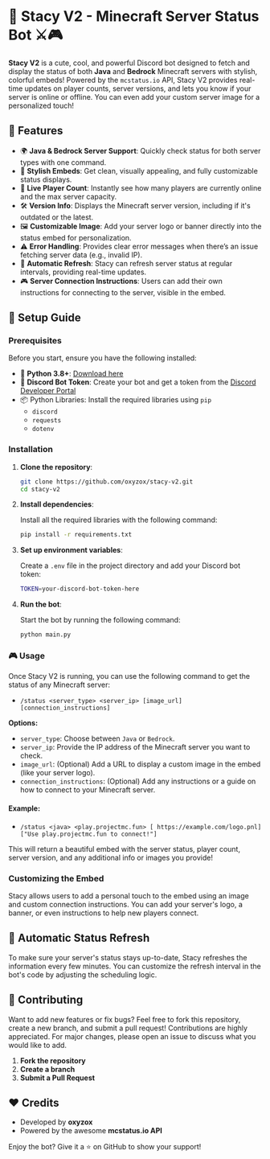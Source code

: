 # 🏰 Stacy V2 - Minecraft Server Status Bot ⚔️🎮

**Stacy V2** is a cute, cool, and powerful Discord bot designed to fetch and display the status of both **Java** and **Bedrock** Minecraft servers with stylish, colorful embeds! Powered by the `mcstatus.io` API, Stacy V2 provides real-time updates on player counts, server versions, and lets you know if your server is online or offline. You can even add your custom server image for a personalized touch!

## 🚀 Features

- 🌍 **Java & Bedrock Server Support**: Quickly check status for both server types with one command.
- 🎨 **Stylish Embeds**: Get clean, visually appealing, and fully customizable status displays.
- 👥 **Live Player Count**: Instantly see how many players are currently online and the max server capacity.
- 🛠️ **Version Info**: Displays the Minecraft server version, including if it's outdated or the latest.
- 🖼️ **Customizable Image**: Add your server logo or banner directly into the status embed for personalization.
- ⚠️ **Error Handling**: Provides clear error messages when there’s an issue fetching server data (e.g., invalid IP).
- 🔄 **Automatic Refresh**: Stacy can refresh server status at regular intervals, providing real-time updates.
- 🎮 **Server Connection Instructions**: Users can add their own instructions for connecting to the server, visible in the embed.

## 🔧 Setup Guide

### Prerequisites

Before you start, ensure you have the following installed:

- 🐍 **Python 3.8+**: [Download here](https://www.python.org/downloads/)
- 🤖 **Discord Bot Token**: Create your bot and get a token from the [Discord Developer Portal](https://discord.com/developers/applications)
- 📦 Python Libraries: Install the required libraries using `pip`
    - `discord`
    - `requests`
    - `dotenv`

### Installation

1. **Clone the repository**:

    ```bash
    git clone https://github.com/oxyzox/stacy-v2.git
    cd stacy-v2
    ```

2. **Install dependencies**:

    Install all the required libraries with the following command:

    ```bash
    pip install -r requirements.txt
    ```

3. **Set up environment variables**:

    Create a `.env` file in the project directory and add your Discord bot token:

    ```bash
    TOKEN=your-discord-bot-token-here
    ```

4. **Run the bot**:

    Start the bot by running the following command:

    ```bash
    python main.py
    ```

### 🎮 Usage

Once Stacy V2 is running, you can use the following command to get the status of any Minecraft server:

- `/status <server_type> <server_ip> [image_url] [connection_instructions]`

**Options:**
- `server_type`: Choose between `Java` or `Bedrock`.
- `server_ip`: Provide the IP address of the Minecraft server you want to check.
- `image_url`: (Optional) Add a URL to display a custom image in the embed (like your server logo).
- `connection_instructions`: (Optional) Add any instructions or a guide on how to connect to your Minecraft server.

#### Example:

- `/status <java> <play.projectmc.fun> [ https://example.com/logo.pnl] ["Use play.projectmc.fun to connect!"]`


This will return a beautiful embed with the server status, player count, server version, and any additional info or images you provide!

### Customizing the Embed

Stacy allows users to add a personal touch to the embed using an image and custom connection instructions. You can add your server's logo, a banner, or even instructions to help new players connect.

## 🔄 Automatic Status Refresh

To make sure your server's status stays up-to-date, Stacy refreshes the information every few minutes. You can customize the refresh interval in the bot's code by adjusting the scheduling logic.

## 🤝 Contributing

Want to add new features or fix bugs? Feel free to fork this repository, create a new branch, and submit a pull request! Contributions are highly appreciated. For major changes, please open an issue to discuss what you would like to add.

1. **Fork the repository**
2. **Create a branch**
3. **Submit a Pull Request**

## ❤️ Credits

- Developed by **oxyzox**
- Powered by the awesome **mcstatus.io API**

Enjoy the bot? Give it a ⭐ on GitHub to show your support!
